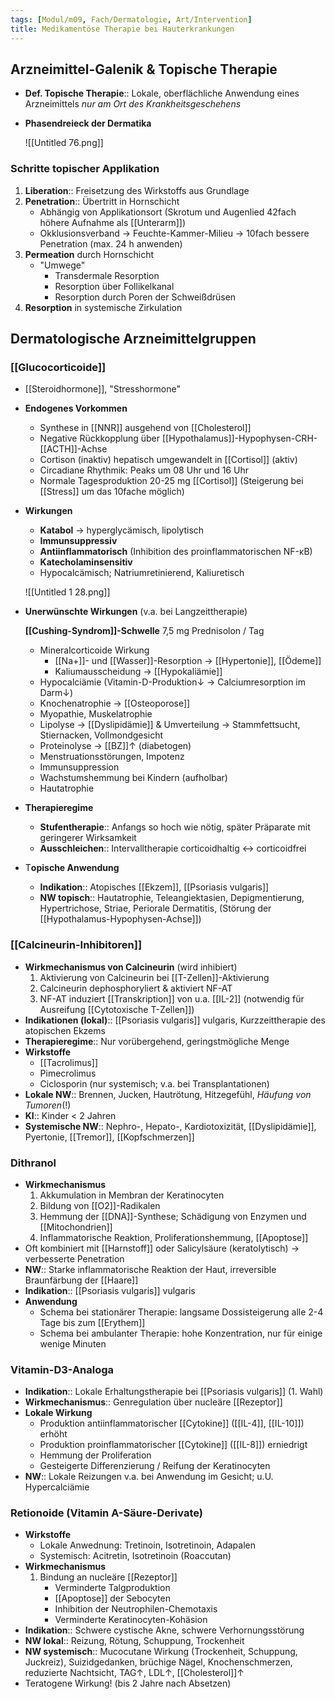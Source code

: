 ```yaml
---
tags: [Modul/m09, Fach/Dermatologie, Art/Intervention]
title: Medikamentöse Therapie bei Hauterkrankungen
---
```


## Arzneimittel-Galenik & Topische Therapie

- **Def. Topische Therapie**:: Lokale, oberflächliche Anwendung eines Arzneimittels *nur am Ort des Krankheitsgeschehens*
- **Phasendreieck der Dermatika**

    ![[Untitled 76.png]]

### Schritte topischer Applikation

1. **Liberation**:: Freisetzung des Wirkstoffs aus Grundlage
2. **Penetration**:: Übertritt in Hornschicht
    - Abhängig von Applikationsort (Skrotum und Augenlied 42fach höhere Aufnahme als [[Unterarm]])
    - Okklusionsverband → Feuchte-Kammer-Milieu → 10fach bessere Penetration (max. 24 h anwenden)
3. **Permeation** durch Hornschicht
    - "Umwege"
        - Transdermale Resorption
        - Resorption über Follikelkanal
        - Resorption durch Poren der Schweißdrüsen
4. **Resorption** in systemische Zirkulation

## Dermatologische Arzneimittelgruppen

### [[Glucocorticoide]]

- [[Steroidhormone]], "Stresshormone"
- **Endogenes Vorkommen**
    - Synthese in [[NNR]] ausgehend von [[Cholesterol]]
    - Negative Rückkopplung über [[Hypothalamus]]-Hypophysen-CRH-[[ACTH]]-Achse
    - Cortison (inaktiv) hepatisch umgewandelt in [[Cortisol]] (aktiv)
    - Circadiane Rhythmik: Peaks um 08 Uhr und 16 Uhr
    - Normale Tagesproduktion 20-25 mg [[Cortisol]] (Steigerung bei [[Stress]] um das 10fache möglich)
- **Wirkungen**
    - **Katabol** → hyperglycämisch, lipolytisch
    - **Immunsuppressiv**
    - **Antiinflammatorisch** (Inhibition des proinflammatorischen NF-κB)
    - **Katecholaminsensitiv**
    - Hypocalcämisch; Natriumretinierend, Kaliuretisch

    ![[Untitled 1 28.png]]

- **Unerwünschte Wirkungen** (v.a. bei Langzeittherapie)

    **[[Cushing-Syndrom]]-Schwelle** 7,5 mg Prednisolon / Tag

    - Mineralcorticoide Wirkung
        - [[Na+]]- und [[Wasser]]-Resorption → [[Hypertonie]], [[Ödeme]]
        - Kaliumausscheidung → [[Hypokaliämie]]
    - Hypocalciämie (Vitamin-D-Produktion↓ → Calciumresorption im Darm↓)
    - Knochenatrophie → [[Osteoporose]]
    - Myopathie, Muskelatrophie
    - Lipolyse → [[Dyslipidämie]] & Umverteilung → Stammfettsucht, Stiernacken, Vollmondgesicht
    - Proteinolyse → [[BZ]]↑ (diabetogen)
    - Menstruationsstörungen, Impotenz
    - Immunsuppression
    - Wachstumshemmung bei Kindern (aufholbar)
    - Hautatrophie
- **Therapieregime**
    - **Stufentherapie**:: Anfangs so hoch wie nötig, später Präparate mit geringerer Wirksamkeit
    - **Ausschleichen**:: Intervalltherapie corticoidhaltig ↔ corticoidfrei
- T**opische Anwendung**
    - **Indikation**:: Atopisches [[Ekzem]], [[Psoriasis vulgaris]]
    - **NW topisch**:: Hautatrophie, Teleangiektasien, Depigmentierung, Hypertrichose, Striae, Periorale Dermatitis, (Störung der [[Hypothalamus-Hypophysen-Achse]])

### [[Calcineurin-Inhibitoren]]

- **Wirkmechanismus von Calcineurin** (wird inhibiert)
    1. Aktivierung von Calcineurin bei [[T-Zellen]]-Aktivierung
    2. Calcineurin dephosphoryliert & aktiviert NF-AT
    3. NF-AT induziert [[Transkription]] von u.a. [[IL-2]] (notwendig für Ausreifung [[Cytotoxische T-Zellen]])
- **Indikationen (lokal)**:: [[Psoriasis vulgaris]] vulgaris, Kurzzeittherapie des atopischen Ekzems
- **Therapieregime**:: Nur vorübergehend, geringstmögliche Menge
- **Wirkstoffe**
    - [[Tacrolimus]]
    - Pimecrolimus
    - Ciclosporin (nur systemisch; v.a. bei Transplantationen)
- **Lokale NW**:: Brennen, Jucken, Hautrötung, Hitzegefühl, *Häufung von Tumoren*(!)
- **KI**:: Kinder < 2 Jahren
- **Systemische NW**:: Nephro-, Hepato-, Kardiotoxizität, [[Dyslipidämie]], Pyertonie, [[Tremor]], [[Kopfschmerzen]]

### Dithranol

- **Wirkmechanismus**
    1. Akkumulation in Membran der Keratinocyten
    2. Bildung von [[O2]]-Radikalen
    3. Hemmung der [[DNA]]-Synthese; Schädigung von Enzymen und [[Mitochondrien]]
    4. Inflammatorische Reaktion, Proliferationshemmung, [[Apoptose]]
- Oft kombiniert mit [[Harnstoff]] oder Salicylsäure (keratolytisch) → verbesserte Penetration
- **NW**:: Starke inflammatorische Reaktion der Haut, irreversible Braunfärbung der [[Haare]]
- **Indikation**:: [[Psoriasis vulgaris]] vulgaris
- **Anwendung**
    - Schema bei stationärer Therapie: langsame Dossisteigerung alle 2-4 Tage bis zum [[Erythem]]
    - Schema bei ambulanter Therapie: hohe Konzentration, nur für einige wenige Minuten

### Vitamin-D3-Analoga

- **Indikation**:: Lokale Erhaltungstherapie bei [[Psoriasis vulgaris]] (1. Wahl)
- **Wirkmechanismus**:: Genregulation über nucleäre [[Rezeptor]]
- **Lokale Wirkung**
    - Produktion antiinflammatorischer [[Cytokine]] ([[IL-4]], [[IL-10]]) erhöht
    - Produktion proinflammatorischer [[Cytokine]] ([[IL-8]]) erniedrigt
    - Hemmung der Proliferation
    - Gesteigerte Differenzierung / Reifung der Keratinocyten
- **NW**:: Lokale Reizungen v.a. bei Anwendung im Gesicht; u.U. Hypercalciämie

### Retionoide (Vitamin A-Säure-Derivate)

- **Wirkstoffe**
    - Lokale Anwednung: Tretinoin, Isotretinoin, Adapalen
    - Systemisch: Acitretin, Isotretinoin (Roaccutan)
- **Wirkmechanismus**
    1. Bindung an nucleäre [[Rezeptor]]
        - Verminderte Talgproduktion
        - [[Apoptose]] der Sebocyten
        - Inhibition der Neutrophilen-Chemotaxis
        - Verminderte Keratinocyten-Kohäsion
- **Indikation**:: Schwere cystische Akne, schwere Verhornungsstörung
- **NW lokal**:: Reizung, Rötung, Schuppung, Trockenheit
- **NW systemisch**:: Mucocutane Wirkung (Trockenheit, Schuppung, Juckreiz), Suizidgedanken, brüchige Nägel, Knochenschmerzen, reduzierte Nachtsicht, TAG↑, LDL↑, [[Cholesterol]]↑
- Teratogene Wirkung! (bis 2 Jahre nach Absetzen)

